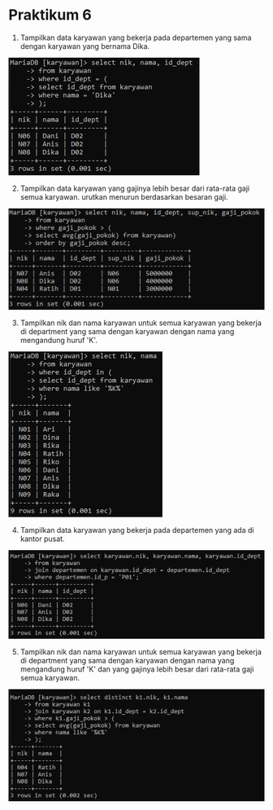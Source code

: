 # Praktikum 6

1. Tampilkan data karyawan yang bekerja pada departemen yang sama dengan karyawan yang bernama Dika.

![F1](foto/F1.png)

2. Tampilkan data karyawan yang gajinya lebih besar dari rata-rata gaji semua karyawan. urutkan menurun berdasarkan besaran gaji.

![F2](foto/F2.png)

3. Tampilkan nik dan nama karyawan untuk semua karyawan yang bekerja di department yang sama dengan karyawan dengan nama yang mengandung huruf 'K'.

![F3](foto/F3.png)

4. Tampilkan data karyawan yang bekerja pada departemen yang ada di kantor pusat.

![F4](foto/F4.png)

5. Tampilkan nik dan nama karyawan untuk semua karyawan yang bekerja di department yang sama dengan karyawan dengan nama yang mengandung huruf 'K' dan yang gajinya lebih besar dari rata-rata gaji semua karyawan.

![F5](foto/F5.png)
